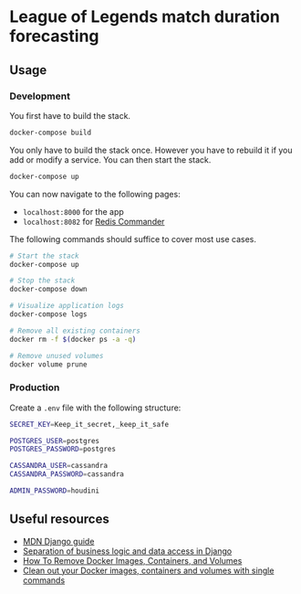 # League of Legends match duration forecasting

## Usage

### Development

You first have to build the stack.

```sh
docker-compose build
```

You only have to build the stack once. However you have to rebuild it if you add or modify a service. You can then start the stack.

```sh
docker-compose up
```

You can now navigate to the following pages:

- `localhost:8000` for the app
- `localhost:8082` for [Redis Commander](http://joeferner.github.io/redis-commander/)

The following commands should suffice to cover most use cases.

```sh
# Start the stack
docker-compose up

# Stop the stack
docker-compose down

# Visualize application logs
docker-compose logs

# Remove all existing containers
docker rm -f $(docker ps -a -q)

# Remove unused volumes
docker volume prune
```

### Production

Create a `.env` file with the following structure:

```sh
SECRET_KEY=Keep_it_secret,_keep_it_safe

POSTGRES_USER=postgres
POSTGRES_PASSWORD=postgres

CASSANDRA_USER=cassandra
CASSANDRA_PASSWORD=cassandra

ADMIN_PASSWORD=houdini
```

## Useful resources

- [MDN Django guide](https://developer.mozilla.org/en-US/docs/Learn/Server-side/Django)
- [Separation of business logic and data access in Django](separation-of-business-logic-and-data-access-in-django)
- [How To Remove Docker Images, Containers, and Volumes](https://www.digitalocean.com/community/tutorials/how-to-remove-docker-images-containers-and-volumes)
- [Clean out your Docker images, containers and volumes with single commands](https://medium.com/the-code-review/clean-out-your-docker-images-containers-and-volumes-with-single-commands-b8e38253c271)

